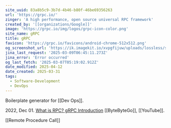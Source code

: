 ```yaml
---
site_uuid: 83a8b5c9-3b7d-4b46-b80f-46be69356263
url: 'https://grpc.io/'
zinger: 'A high performance, open source universal RPC framework'
created_by: '[[organizations/Google]]'
image: 'https://grpc.io/img/logos/grpc-icon-color.png'
site_name: gRPC
title: gRPC
favicon: 'https://grpc.io/favicons/android-chrome-512x512.png'
og_screenshot_url: 'https://ik.imagekit.io/xvpgfijuw/uploads/lossless/screenshots/20250605_gRPC_og_screenshot.jpeg'
jina_last_request: '2025-03-09T06:45:11.273Z'
jina_error: 'Error occurred'
og_last_fetch: '2025-03-07T05:19:02.912Z'
date_modified: 2025-04-12
date_created: 2025-03-31
tags:
  - Software-Development
  - DevOps
---
```


Boilerplate generator for [[Dev Ops]].

2022, Dec 01. [What is RPC? gRPC Introduction](https://youtube.com/shorts/t0ONFCY6NWI?si=Z95U6ZUxpBcm1cp9) [[ByteByteGo]], [[YouTube]].

[[Remote Procedure Call]]